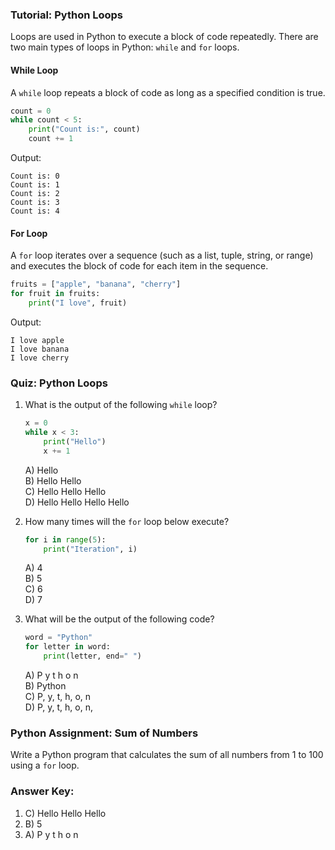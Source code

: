 ### Tutorial: Python Loops

Loops are used in Python to execute a block of code repeatedly. There are two main types of loops in Python: `while` and `for` loops.

#### While Loop
A `while` loop repeats a block of code as long as a specified condition is true.
```python
count = 0
while count < 5:
    print("Count is:", count)
    count += 1
```
Output:
```
Count is: 0
Count is: 1
Count is: 2
Count is: 3
Count is: 4
```

#### For Loop
A `for` loop iterates over a sequence (such as a list, tuple, string, or range) and executes the block of code for each item in the sequence.
```python
fruits = ["apple", "banana", "cherry"]
for fruit in fruits:
    print("I love", fruit)
```
Output:
```
I love apple
I love banana
I love cherry
```

### Quiz: Python Loops

1. What is the output of the following `while` loop?
   ```python
   x = 0
   while x < 3:
       print("Hello")
       x += 1
   ```
   A) Hello  
   B) Hello Hello  
   C) Hello Hello Hello  
   D) Hello Hello Hello Hello

2. How many times will the `for` loop below execute?
   ```python
   for i in range(5):
       print("Iteration", i)
   ```
   A) 4  
   B) 5  
   C) 6  
   D) 7

3. What will be the output of the following code?
   ```python
   word = "Python"
   for letter in word:
       print(letter, end=" ")
   ```
   A) P y t h o n  
   B) Python  
   C) P, y, t, h, o, n  
   D) P, y, t, h, o, n,

### Python Assignment: Sum of Numbers

Write a Python program that calculates the sum of all numbers from 1 to 100 using a `for` loop.

### Answer Key:

1. C) Hello Hello Hello  
2. B) 5  
3. A) P y t h o n  